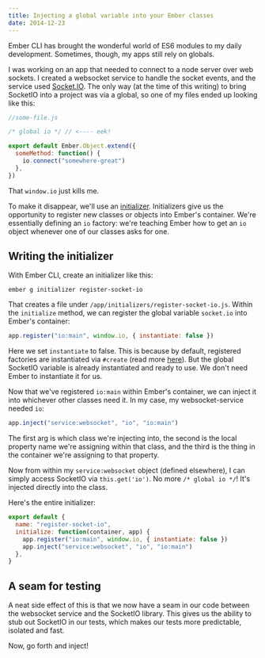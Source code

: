 ```yaml
---
title: Injecting a global variable into your Ember classes
date: 2014-12-23
---
```


Ember CLI has brought the wonderful world of ES6 modules to my daily development. Sometimes, though, my apps still rely on globals.

I was working on an app that needed to connect to a node server over web sockets. I created a websocket service to handle the socket events, and the service used [Socket.IO](http://socket.io/). The only way (at the time of this writing) to bring SocketIO into a project was via a global, so one of my files ended up looking like this:

```js
//some-file.js

/* global io */ // <---- eek!

export default Ember.Object.extend({
  someMethod: function() {
    io.connect("somewhere-great")
  },
})
```

That `window.io` just kills me.

To make it disappear, we'll use an [initializer](http://emberjs.com/api/classes/Ember.Application.html#toc_initializers). Initializers give us the opportunity to register new classes or objects into Ember's container. We're essentially defining an `io` factory: we're teaching Ember how to get an `io` object whenever one of our classes asks for one.

## Writing the initializer

With Ember CLI, create an initializer like this:

```
ember g initializer register-socket-io
```

That creates a file under `/app/initializers/register-socket-io.js`. Within the `initialize` method, we can register the global variable `socket.io` into Ember's container:

```js
app.register("io:main", window.io, { instantiate: false })
```

Here we set `instantiate` to false. This is because by default, registered factories are instantiated via `#create` (read more [here](http://emberjs.com/api/classes/Ember.Application.html#method_register)). But the global SocketIO variable is already instantiated and ready to use. We don't need Ember to instantiate it for us.

Now that we've registered `io:main` within Ember's container, we can inject it into whichever other classes need it. In my case, my websocket-service needed `io`:

```js
app.inject("service:websocket", "io", "io:main")
```

The first arg is which class we're injecting into, the second is the local property name we're assigning within that class, and the third is the thing in the container we're assigning to that property.

Now from within my `service:websocket` object (defined elsewhere), I can simply access SocketIO via `this.get('io')`. No more `/* global io */`! It's injected directly into the class.

Here's the entire initializer:

```js
export default {
  name: "register-socket-io",
  initialize: function(container, app) {
    app.register("io:main", window.io, { instantiate: false })
    app.inject("service:websocket", "io", "io:main")
  },
}
```

## A seam for testing

A neat side effect of this is that we now have a seam in our code between the websocket service and the SocketIO library. This gives us the ability to stub out SocketIO in our tests, which makes our tests more predictable, isolated and fast.

Now, go forth and inject!
